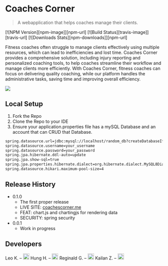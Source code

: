 # Coaches Corner
> A webapplication that helps coaches manage their clients.

[![NPM Version][npm-image]][npm-url]
[![Build Status][travis-image]][travis-url]
[![Downloads Stats][npm-downloads]][npm-url]

Fitness coaches often struggle to manage clients effectively using multiple resources, which can lead to inefficiencies and lost time. Coaches Corner provides a comprehensive solution, including injury reporting and personalized coaching tools, to help coaches streamline their workflow and manage clients more efficiently. With Coaches Corner, fitness coaches can focus on delivering quality coaching, while our platform handles the administrative tasks, saving time and improving overall efficiency.

![](header.png)

## Local Setup

1. Fork the Repo
2. Clone the Repo to your IDE
3. Ensure your application.properties file has a mySQL Database and an account that can CRUD that Database.

```sh
spring.datasource.url=jdbc:mysql://localhost/random_db?createDatabaseIfNotExist=true&useSSL=false&serverTimezone=UTC&allowPublicKeyRetrieval=true
spring.datasource.username=your_username
spring.datasource.password=your_password
spring.jpa.hibernate.ddl-auto=update
spring.jpa.show-sql=true
spring.jpa.properties.hibernate.dialect=org.hibernate.dialect.MySQL8Dialect
spring.datasource.hikari.maximum-pool-size=4
```

## Release History


* 0.1.0
    * The first proper release
    * LIVE SITE: [coachescorner.me](https://www.coachescorner.me)
    * FEAT: chart.js and chartingjs for rendering data
    * SECURITY: spring security
* 0.0.1
    * Work in progress

## Developers

Leo K. – [<img src="https://github.githubassets.com/images/modules/logos_page/GitHub-Mark.png" alt="GitHub Logo" width="20"/>](https://github.com/karolyleo)
Hung H. – [<img src="https://github.githubassets.com/images/modules/logos_page/GitHub-Mark.png" alt="GitHub Logo" width="20"/>](https://github.com/Hunghho)
Reginald G. – [<img src="https://github.githubassets.com/images/modules/logos_page/GitHub-Mark.png" alt="GitHub Logo" width="20"/>](https://github.com/ReginaldGraham)
Kailan Z. – [<img src="https://github.githubassets.com/images/modules/logos_page/GitHub-Mark.png" alt="GitHub Logo" width="20"/>](https://github.com/KailanZwas)
